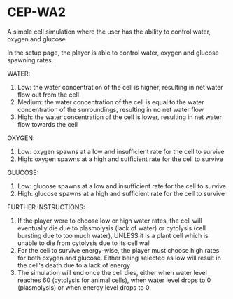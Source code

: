 # CEP-WA2
A simple cell simulation where the user has the ability to control water, oxygen and glucose

In the setup page, the player is able to control water, oxygen and glucose spawning rates.

WATER:
1. Low: the water concentration of the cell is higher, resulting in net water flow out from the cell
2. Medium: the water concentration of the cell is equal to the water concentration of  the surroundings, resulting in no net water flow
3. High: the water concentration of the cell is lower, resulting in net water flow towards the cell

OXYGEN:
1. Low: oxygen spawns at a low and insufficient rate for the cell to survive
2. High: oxygen spawns at a high and sufficient rate for the cell to survive

GLUCOSE:
1. Low: glucose spawns at a low and insufficient rate for the cell to survive
2. High: glucose spawns at a high and sufficient rate for the cell to survive

FURTHER INSTRUCTIONS:
1. If the player were to choose low or high water rates, the cell will eventually die due to plasmolysis (lack of water) or cytolysis (cell bursting due to too much water), UNLESS it is a plant cell which is unable to die from cytolysis due to its cell wall
2. For the cell to survive energy-wise, the player must choose high rates for both oxygen and glucose. Either being selected as low will result in the cell's death due to a lack of energy
3. The simulation will end once the cell dies, either when water level reaches 60 (cytolysis for animal cells), when water level drops to 0 (plasmolysis) or when energy level drops to 0.
